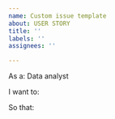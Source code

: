 ```yaml
---
name: Custom issue template
about: USER STORY
title: ''
labels: ''
assignees: ''

---
```


As a: Data analyst

I want to: 

So that:
